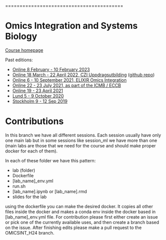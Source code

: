 =========================================
# Omics Integration and Systems Biology 

[Course homepage](https://uppsala.instructure.com/courses/96642)

Past editions:
- [Online 8 February - 10 February 2023][8]
- [Online 18 March - 22 April 2022, CZI Uppdragsutbilding][6] ([github repo][7])  
- [Online 6 - 10 September 2021, ELIXIR Omics Integration][5]
- [Online 22 - 23 July 2021, as part of the ICMB / ECCB][4]
- [Online 19 - 23 April 2021][3]
- [Lund 5 - 9 October 2020][2]
- [Stockholm 9 - 12 Sep 2019][1]

[8]: https://uppsala.instructure.com/courses/75208
[7]: https://github.com/NBISweden/sms6012_CZIomicsint
[6]: https://uppsala.instructure.com/courses/67276
[5]: https://github.com/NBISweden/workshop_omics_integration/releases/tag/course2109
[4]: https://github.com/NBISweden/workshop_omicsint_ISMBECCB/
[3]: https://github.com/NBISweden/workshop_omics_integration/tree/course2104
[2]: https://github.com/NBISweden/workshop_omics_integration/tree/course2010
[1]: https://github.com/NBISweden/workshop_omics_integration/tree/c60abb4579849bb8a0acd756d1aa9e71125265ac


# Contributions
In this branch we have all different sessions. Each session usually have only one main lab but in some sessions like session_ml we have more than one (main labs are those that we need for the course and should make proper docker for each of them).

In each of these folder we have this pattern:
- lab (folder)
- Dockerfile
- [lab_name]_env.yml
- run.sh
- [lab_name].ipynb or [lab_name].rmd
- slides for the lab

using the dockerfile you can make the desired docker. It copies all other files inside the docker and makes a conda env inside the docker based in [lab_name]_env.yml file. 
For contribution please first either create an issue or pick one of the currently available uses, and then create a branch based on the issue. After finishing edits please make a pull request to the OMICSINT_H24 branch.
